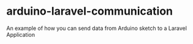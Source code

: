 # arduino-laravel-communication
An example of how you can send data from Arduino sketch to a Laravel Application
